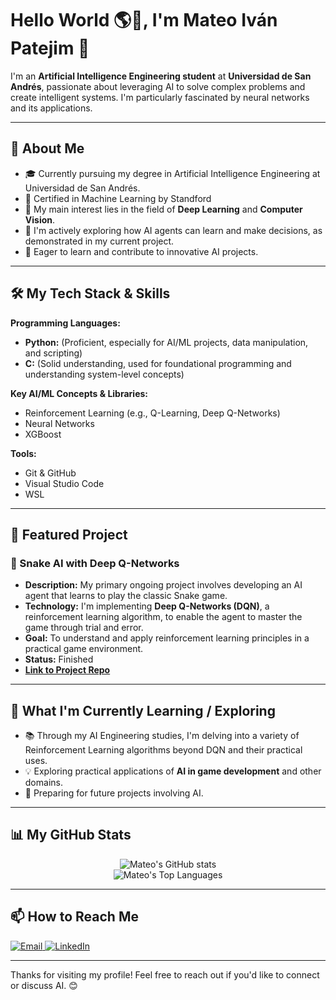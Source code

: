 # Hello World 🌎🌠, I'm Mateo Iván Patejim 👋

I'm an **Artificial Intelligence Engineering student** at **Universidad de San Andrés**, passionate about leveraging AI to solve complex problems and create intelligent systems. I'm particularly fascinated by neural networks and its applications.

---

## 🚀 About Me

*   🎓 Currently pursuing my degree in Artificial Intelligence Engineering at Universidad de San Andrés.
*   🌌 Certified in Machine Learning by Standford
*   🧠 My main interest lies in the field of **Deep Learning** and **Computer Vision**.
*   🐍 I'm actively exploring how AI agents can learn and make decisions, as demonstrated in my current project.
*   🌱 Eager to learn and contribute to innovative AI projects.

---

## 🛠️ My Tech Stack & Skills

**Programming Languages:**
*   **Python:** (Proficient, especially for AI/ML projects, data manipulation, and scripting)
*   **C:** (Solid understanding, used for foundational programming and understanding system-level concepts)

**Key AI/ML Concepts & Libraries:**
*   Reinforcement Learning (e.g., Q-Learning, Deep Q-Networks)
*   Neural Networks
*   XGBoost

**Tools:**
*   Git & GitHub
*   Visual Studio Code
*   WSL

---

## 🌟 Featured Project

### 🐍 Snake AI with Deep Q-Networks
*   **Description:** My primary ongoing project involves developing an AI agent that learns to play the classic Snake game.
*   **Technology:** I'm implementing **Deep Q-Networks (DQN)**, a reinforcement learning algorithm, to enable the agent to master the game through trial and error.
*   **Goal:** To understand and apply reinforcement learning principles in a practical game environment.
*   **Status:** Finished
*   **[Link to Project Repo](https://github.com/MIPatejim/YOUR_SNAKE_PROJECT_REPO)**


---

## 🌱 What I'm Currently Learning / Exploring

*   📚 Through my AI Engineering studies, I'm delving into a variety of Reinforcement Learning algorithms beyond DQN and their practical uses.
*   💡 Exploring practical applications of **AI in game development** and other domains.
*   🎯 Preparing for future projects involving AI.

---

## 📊 My GitHub Stats

<p align="center">
  <img src="https://github-readme-stats.vercel.app/api?username=MIPatejim&show_icons=true&theme=radical&hide_border=true&count_private=true" alt="Mateo's GitHub stats" />
  <br/>
  <img src="https://github-readme-stats.vercel.app/api/top-langs/?username=MIPatejim&layout=compact&theme=radical&hide_border=true" alt="Mateo's Top Languages" />
</p>

---

## 📫 How to Reach Me

<p align="left">
  <a href="mailto:mpatejim@gmail.com">
    <img src="https://img.shields.io/badge/Email-mpatejim@gmail.com-blue?style=for-the-badge&logo=gmail&logoColor=white" alt="Email"/>
  </a>
  <a href="https://www.linkedin.com/in/mateo-iv%C3%A1n-patejim-264121315/" target="_blank">
    <img src="https://img.shields.io/badge/LinkedIn-%230077B5.svg?&style=for-the-badge&logo=linkedin&logoColor=white" alt="LinkedIn"/>
  </a>
</p>

---

Thanks for visiting my profile! Feel free to reach out if you'd like to connect or discuss AI. 😊
